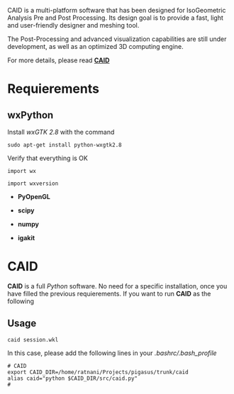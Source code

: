 CAID is a multi-platform software that has been designed for IsoGeometric Analysis Pre and Post Processing. Its design goal is to provide a fast, light and user-friendly designer and meshing tool.

The Post-Processing and advanced visualization capabilities are still under development, as well as an optimized 3D computing engine.

For more details, please read [**CAID**](http://ratnani.org/caid_doc/)

Requierements
=============

**wxPython**
------------

Install *wxGTK 2.8* with the command

   `sudo apt-get install python-wxgtk2.8`

Verify that everything is OK

   `import wx`

   `import wxversion`

* **PyOpenGL**

* **scipy**

* **numpy**

* **igakit**


CAID
====

**CAID** is a full *Python* software. No need for a specific installation, once you have filled the previous requierements. If you want to run **CAID** as the following

Usage
-----

    caid session.wkl

In this case, please add the following lines in your *.bashrc/.bash_profile*

    # CAID 
    export CAID_DIR=/home/ratnani/Projects/pigasus/trunk/caid
    alias caid="python $CAID_DIR/src/caid.py"
    #
